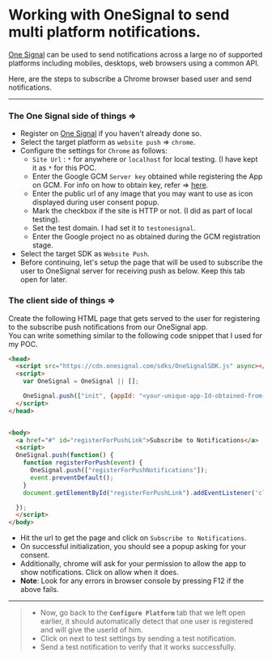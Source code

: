 # Working with OneSignal to send multi platform notifications.

[One Signal](https://onesignal.com/) can be used to send notifications across a large no of supported platforms including mobiles, desktops, web browsers using a common API.

Here, are the steps to subscribe a Chrome browser based user and send notifications.


___


### The One Signal side of things =>

 * Register on [One Signal](https://onesignal.com/)  if you haven't already done so.
 * Select the target platform as `website push` => `chrome`.
 * Configure the settings for `Chrome` as follows: 
   * `Site Url` : `*` for anywhere or `localhost` for local testing. (I have kept it as `*` for this POC.
   * Enter the Google GCM `Server key` obtained while registering the App on GCM. For info on how to obtain key, refer => [here](https://github.com/raj-saxena/My-Technical-Learnings/blob/master/google-cloud-messaging/working-with-Google-Cloud-Messaging.md).
   * Enter the public url of any image that you may want to use as icon displayed during user consent popup.
   * Mark the checkbox if the site is HTTP or not. (I did as part of local testing).
   * Set the test domain. I had set it to `testonesignal`.
   * Enter the Google project no as obtained during the GCM registration stage.
 *  Select the target SDK as `Website Push`.
 *  Before continuing, let's setup the page that will be used to subscribe the user to OneSignal server for receiving push as below. Keep this tab open for later.


### The client side of things =>

Create the following HTML page that gets served to the user for registering to the subscribe push notifications from our OneSignal app.  
You can write something similar to the following code snippet that I used for my POC. 
```html
<head>
  <script src="https://cdn.onesignal.com/sdks/OneSignalSDK.js" async></script>
  <script>  
    var OneSignal = OneSignal || [];

    OneSignal.push(["init", {appId: "<your-unique-app-Id-obtained-from-OneSignal-App-Settings-console", subdomainName: "subdomainName-given-in-above-setup"}]);
  </script>
</head>


<body>
  <a href="#" id="registerForPushLink">Subscribe to Notifications</a>  
  <script>
  OneSignal.push(function() {
    function registerForPush(event) {
      OneSignal.push(["registerForPushNotifications"]);
      event.preventDefault();
    }
    document.getElementById("registerForPushLink").addEventListener('click', registerForPush, false);

  });
  </script>
</body>

```
* Hit the url to get the page and click on `Subscribe to Notifications`.
* On successful initialization, you should see a popup asking for your consent.
* Additionally, chrome will ask for your permission to allow the app to show notifications. Click on allow when it does.
* **Note**: Look for any errors in browser console by pressing F12 if the above fails.
___

> * Now, go back to the **`Configure Platform`** tab that we left open earlier, it should automatically detect that one user is registered and will give the userId of him.
> * Click on next to test settings by sending a test notification.
> * Send a test notification to verify that it works successfully.
